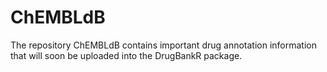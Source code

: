 # ChEMBLdB
The repository ChEMBLdB contains important drug annotation information that will soon be uploaded into the DrugBankR package. 
